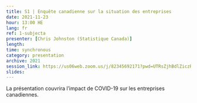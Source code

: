 ```yaml
---
title: S1 | Enquête canadienne sur la situation des entreprises
date: 2021-11-23
hour: 13:00 HE
lang: fr
ref: 1-subjecta
presenter: [Chris Johnston (Statistique Canada)]
length:
time: synchronous
category: presentation
archive: 2021
session_link: https://us06web.zoom.us/j/82345692171?pwd=UTRsZjhBdlZiczRFSWw5cTVDS1g4Zz09
slides:
---
```

La présentation couvrira l’impact de COVID-19 sur les entreprises canadiennes.
